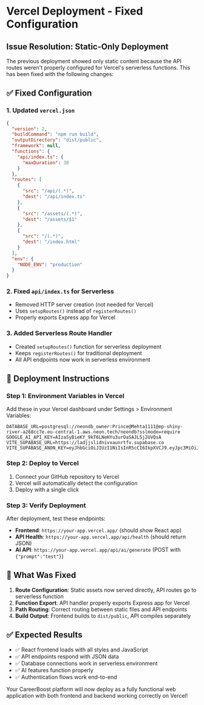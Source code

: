 # Vercel Deployment - Fixed Configuration

## Issue Resolution: Static-Only Deployment

The previous deployment showed only static content because the API routes weren't properly configured for Vercel's serverless functions. This has been fixed with the following changes:

## ✅ Fixed Configuration

### 1. Updated `vercel.json`
```json
{
  "version": 2,
  "buildCommand": "npm run build",
  "outputDirectory": "dist/public",
  "framework": null,
  "functions": {
    "api/index.ts": {
      "maxDuration": 30
    }
  },
  "routes": [
    {
      "src": "/api/(.*)",
      "dest": "/api/index.ts"
    },
    {
      "src": "/assets/(.*)",
      "dest": "/assets/$1"
    },
    {
      "src": "/(.*)",
      "dest": "/index.html"
    }
  ],
  "env": {
    "NODE_ENV": "production"
  }
}
```

### 2. Fixed `api/index.ts` for Serverless
- Removed HTTP server creation (not needed for Vercel)
- Uses `setupRoutes()` instead of `registerRoutes()`
- Properly exports Express app for Vercel

### 3. Added Serverless Route Handler
- Created `setupRoutes()` function for serverless deployment
- Keeps `registerRoutes()` for traditional deployment
- All API endpoints now work in serverless environment

## 🚀 Deployment Instructions

### Step 1: Environment Variables in Vercel
Add these in your Vercel dashboard under Settings > Environment Variables:

```
DATABASE_URL=postgresql://neondb_owner:Prince@Mehta1111@ep-shiny-river-a268cc7e.eu-central-1.aws.neon.tech/neondb?sslmode=require
GOOGLE_AI_API_KEY=AIzaSyBieKY_9kT6LNeHYu3urOaSAJL5j2UVQsA
VITE_SUPABASE_URL=https://ladjjslidnivxaunrtfv.supabase.co
VITE_SUPABASE_ANON_KEY=eyJhbGciOiJIUzI1NiIsInR5cCI6IkpXVCJ9.eyJpc3MiOiJzdXBhYmFzZSIsInJlZiI6ImxhZGpqc2xpZG5pdnhhdW5ydGZ2Iiwicm9sZSI6ImFub24iLCJpYXQiOjE3NTE1OTU0OTksImV4cCI6MjA2NzE3MTQ5OX0.NYuEmxrL5PW7K4Cwq9sdFcG2tKfA5CbCkRNBijGvvN4
```

### Step 2: Deploy to Vercel
1. Connect your GitHub repository to Vercel
2. Vercel will automatically detect the configuration
3. Deploy with a single click

### Step 3: Verify Deployment
After deployment, test these endpoints:

- **Frontend**: `https://your-app.vercel.app/` (should show React app)
- **API Health**: `https://your-app.vercel.app/api/health` (should return JSON)
- **AI API**: `https://your-app.vercel.app/api/ai/generate` (POST with `{"prompt":"test"}`)

## 🔧 What Was Fixed

1. **Route Configuration**: Static assets now served directly, API routes go to serverless function
2. **Function Export**: API handler properly exports Express app for Vercel
3. **Path Routing**: Correct routing between static files and API endpoints
4. **Build Output**: Frontend builds to `dist/public`, API compiles separately

## ✅ Expected Results

- ✅ React frontend loads with all styles and JavaScript
- ✅ API endpoints respond with JSON data
- ✅ Database connections work in serverless environment
- ✅ AI features function properly
- ✅ Authentication flows work end-to-end

Your CareerBoost platform will now deploy as a fully functional web application with both frontend and backend working correctly on Vercel!